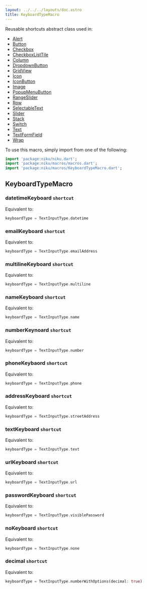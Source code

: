 ```yaml
---
layout: ../../../layouts/doc.astro
title: KeyboardTypeMacro
---
```

Reusable shortcuts abstract class used in:
- [Alert](/docs/widgets/alert)
- [Button](/docs/widgets/button)
- [Checkbox](/docs/widgets/checkbox)
- [CheckboxListTile](/docs/widgets/checkboxListTile)
- [Column](/docs/widgets/column)
- [DropdownButton](/docs/widgets/dropdownButton)
- [GridView](/docs/widgets/gridView)
- [Icon](/docs/widgets/icon)
- [IconButton](/docs/widgets/iconButton)
- [Image](/docs/widgets/image)
- [PopupMenuButton](/docs/widgets/popupMenuButton)
- [RangeSlider](/docs/widgets/rangeSlider)
- [Row](/docs/widgets/row)
- [SelectableText](/docs/widgets/selectableText)
- [Slider](/docs/widgets/slider)
- [Stack](/docs/widgets/stack)
- [Switch](/docs/widgets/switch)
- [Text](/docs/widgets/text)
- [TextFormField](/docs/widgets/textFormField)
- [Wrap](/docs/widgets/wrap)


To use this macro, simply import from one of the following:
```dart
import 'package:niku/niku.dart';
import 'package:niku/macros/macros.dart';
import 'package:niku/macros/KeyboardTypeMacro.dart';
```
## KeyboardTypeMacro

### datetimeKeyboard `shortcut`

Equivalent to:
```dart
keyboardType = TextInputType.datetime
```

### emailKeyboard `shortcut`

Equivalent to:
```dart
keyboardType = TextInputType.emailAddress
```

### multilineKeyboard `shortcut`

Equivalent to:
```dart
keyboardType = TextInputType.multiline
```

### nameKeyboard `shortcut`

Equivalent to:
```dart
keyboardType = TextInputType.name
```

### numberKeynoard `shortcut`

Equivalent to:
```dart
keyboardType = TextInputType.number
```

### phoneKeybaord `shortcut`

Equivalent to:
```dart
keyboardType = TextInputType.phone
```

### addressKeyboard `shortcut`

Equivalent to:
```dart
keyboardType = TextInputType.streetAddress
```

### textKeyboard `shortcut`

Equivalent to:
```dart
keyboardType = TextInputType.text
```

### urlKeyboard `shortcut`

Equivalent to:
```dart
keyboardType = TextInputType.url
```

### passwordKeyboard `shortcut`

Equivalent to:
```dart
keyboardType = TextInputType.visiblePassword
```

### noKeyboard `shortcut`

Equivalent to:
```dart
keyboardType = TextInputType.none
```

### decimal `shortcut`

Equivalent to:
```dart
keyboardType = TextInputType.numberWithOptions(decimal: true)
```

